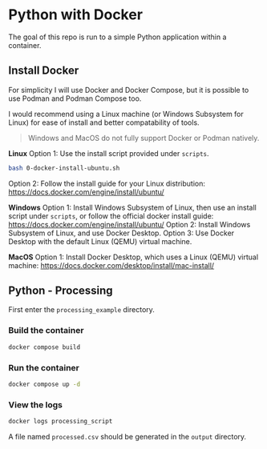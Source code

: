 # Python with Docker

The goal of this repo is run to a simple Python application within a container.

## Install Docker

For simplicity I will use Docker and Docker Compose, but it is possible to use Podman and Podman Compose too.

I would recommend using a Linux machine (or Windows Subsystem for Linux) for ease of install and better compatability of tools.

> Windows and MacOS do not fully support Docker or Podman natively.

**Linux**
Option 1: Use the install script provided under `scripts`.
```bash
bash 0-docker-install-ubuntu.sh
```
Option 2: Follow the install guide for your Linux distribution: https://docs.docker.com/engine/install/ubuntu/

**Windows**
Option 1: Install Windows Subsystem of Linux, then use an install script under `scripts`, or follow the official docker install guide: https://docs.docker.com/engine/install/ubuntu/
Option 2: Install Windows Subsystem of Linux, and use Docker Desktop.
Option 3: Use Docker Desktop with the default Linux (QEMU) virtual machine.

**MacOS**
Option 1: Install Docker Desktop, which uses a Linux (QEMU) virtual machine: https://docs.docker.com/desktop/install/mac-install/


## Python - Processing

First enter the `processing_example` directory.

### Build the container

```bash
docker compose build
```

### Run the container

```bash
docker compose up -d
```

### View the logs

```bash
docker logs processing_script
```

A file named `processed.csv` should be generated in the `output` directory.
